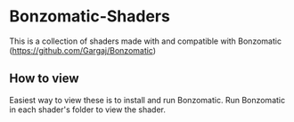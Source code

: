 # Bonzomatic-Shaders
This is a collection of shaders made with and compatible with Bonzomatic (https://github.com/Gargaj/Bonzomatic)

## How to view
Easiest way to view these is to install and run Bonzomatic. Run Bonzomatic in each shader's folder to view the shader.